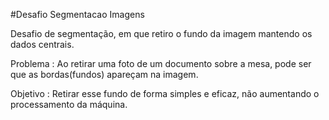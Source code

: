 #Desafio Segmentacao Imagens

Desafio de segmentação, em que retiro o fundo da imagem mantendo os dados centrais.

Problema : Ao retirar uma foto de um documento sobre a mesa, pode ser que as bordas(fundos) apareçam na imagem.

Objetivo : Retirar esse fundo de forma simples e eficaz, não aumentando o processamento da máquina.
